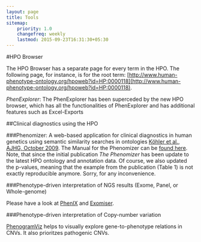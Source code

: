```yaml
---
layout: page
title: Tools
sitemap:
    priority: 1.0
    changefreq: weekly
    lastmod: 2015-09-23T16:31:30+05:30
---
```


#HPO Browser

The HPO Browser has a separate page for every term in the HPO. The following page, for instance, is for the root term: [http://www.human-phenotype-ontology.org/hpoweb?id=HP:0000118](http://www.human-phenotype-ontology.org/hpoweb?id=HP:0000118).

*PhenExplorer*: The PhenExplorer has been superceded by the new HPO browser, which has all the functionalities of 
PhenExplorer and has additional features such as Excel-Exports


##Clinical diagnostics using the HPO

###Phenomizer:
A web-based application for clinical diagnostics in human genetics using semantic similarity searches in ontologies [Köhler et al., AJHG, October 2009](http://www.ncbi.nlm.nih.gov/pubmed/19800049). 
The Manual for the Phenomizer can be [found here](/data/phenomizermanual.pdf).
Note, that since the initial publication *The Phenomizer* has been update to the latest HPO ontology and annotation data. Of course, we also updated the p-values, meaning that the example from the 
publication (Table 1) is not exactly reproducible anymore. Sorry, for any inconvenience.

###Phenotype-driven interpretation of NGS results (Exome, Panel, or Whole-genome)

Please have a look at [PhenIX](http://compbio.charite.de/PhenIX/) and [Exomiser](https://www.sanger.ac.uk/resources/software/exomiser/).


###Phenotype-driven interpretation of Copy-number variation

[PhenogramViz](http://charite.github.io/software-phenoviz/) helps to visually explore gene-to-phenotype relations in CNVs. It also prioritzes 
pathogenic CNVs.
